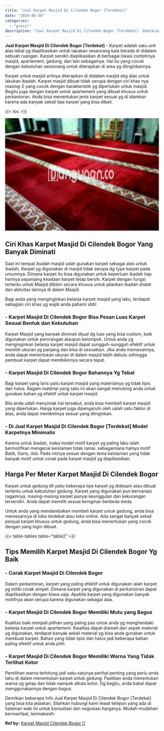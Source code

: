 ```yaml
---
title: "Jual Karpet Masjid Di Cilendek Bogor [Terdekat]"
date: "2024-08-30"
categories: 
  - "grosir"
description: "Jual Karpet Masjid Di Cilendek Bogor [Terdekat]. Demikian beberapa Info Jual Karpet Masjid Di Cilendek Bogor [Terdekat] yang bisa kita jelaskan, Silahkan h..."
---
```


**Jual Karpet Masjid Di Cilendek Bogor \[Terdekat\]** – Karpet adalah satu unit alas tebal yg diaplikasikan untuk tapakan seseorang kala berada di didalam sebuah ruangan. Karpet sendiri diaplikasikan di berbagai lokasi contohnya masjid, apartement, gedung, dan lain sebagainya. Hal itu yang cocok dengan kebutuhan seseorang untuk diterapkan di area yg diinginkannya.

Karpet untuk masjid artinya diterapkan di didalam masjid sbg alas untuk lakukan ibadah. Karpet masjid dibuat tidak serupa dengan ciri khas nya masing-2 yang cocok dengan karakteristik yg diperlukan untuk masjid. Begitu juga dengan karpet untuk apartement yang dibuat khusus untuk perkantoran. Anda bisa menentukan jenis karpet sesuai yg di idamkan karena ada banyak sekali tipe karpet yang bisa dibeli.

{{< toc >}}

![Jual Karpet Masjid Di Cilendek Bogor [Terdekat]](/images/grosir-karpet-murah-42.png)

## Ciri Khas Karpet Masjid Di Cilendek Bogor Yang Banyak Diminati

Saat ini tempat ibadah masjid udah gunakan karpet sebagai alas untuk ibadah. Karpet yg digunakan di masjid tidak serupa dg type karpet pada umumnya. Dimana karpet itu bisa digunakan untuk keperluan ibadah tiap harinya sepanjang keadaan karpet tetap bersih. Karpet dengan fungsi tertentu untuk Masjid dibikin secara khusus untuk jalankan ibadah shalat dan aktivitas lainnya di dalam Masjid.

Bagi anda yang menginginkan belanja karpet masjid yang laku, terdapat sebagian ciri khas yg wajib anda pahami sbb!

### \- Karpet Masjid Di Cilendek Bogor Bisa Pesan Luas Karpet Sesuai Bentuk dan Kebutuhan

Karpet Masjid yang banyak diminati dijual dg luas yang bisa custom, baik digunakan untuk perorangan ataupun kelompok. Untuk anda yg menginginkan belanja karpet masjid dapat sungguh-sungguh efektif untuk memliih ukuran yg panjang dan bisa di sesuaikan. Jika anda memesannya, anda dapat menentukan ukuran di dalam masjid lebih dahulu sehingga pembuat karpet dapat membikinnya secara tepat.

### \- Karpet Masjid Di Cilendek Bogor Bahannya Yg Tebal

Bagi karpet yang laris yaitu karpet masjid yang materialnya yg tidak tipis dan halus. Ragam material yang satu ini akan sangat menolong anda untuk gunakan bahan yg efektif untuk karpet masjid.

Bila anda udah menyimak hal tersebut, anda bisa membeli karpet masjid yang diperlukan. Harga karpet juga dipengaruhi oleh salah satu faktor di atas, anda dapat membelinya sesuai yang diinginkan.

### \- Di Jual Karpet Masjid Di Cilendek Bogor \[Terdekat\] Model Karpetnya Minimalis

Karena untuk ibadah, maka model motif karpet yg paling laku ialah bermotifkan mengenai keislaman tidak ramai. sebagaimana halnya motif Batik, Garis, dsb. Pada intinya sesuai dengan tema keislaman yang tidak banyak motif untuk corak pada karpet masjid yg diaplikasikan.

## Harga Per Meter Karpet Masjid Di Cilendek Bogor

Karpet untuk gedung dll yaitu beberapa tipe karpet yg didesain atau dibuat tertentu untuk kebutuhan gedung. Karpet yang digunakan pun bervariasi ragamnya, masing-maisng karpet punyai keunggulan dan kekurangan tersendiri. Anda dapat memilih sesuai keinginan berbeda-beda.

Untuk anda yang mendambakan membeli karpet untuk gedung, anda bisa memesannya di toko terdekat atau toko online. Ada sangat banyak sekali penjual karpet khusus untuk gedung, anda bisa menentukan yang cocok dengan yang ingin dibuat.

{{< table-tables table="table2" >}}

## Tips Memilih Karpet Masjid Di Cilendek Bogor Yg Baik

### \- Corak Karpet Masjid Di Cilendek Bogor

Dalam perkantoran, karpet yang paling efektif untuk digunakan ialah karpet yg miliki corak simpel. Dimana karpet yang digunakan di perkantoran dapat diaplikasikan dengan biasa saja. Apabila karpet yang digunakan banyak motifnya akan serupa karena digunakan sebagai alas.

### \- Karpet Masjid Di Cilendek Bogor Memiliki Mutu yang Bagus

Kualitas baik menjadi pilihan yang paling pas untuk anda yg menghendaki belanja karpet untuk apartement. Kwalitas dapat diamati dari aspek material yg digunakan, terdapat banyak sekali material yg bisa anda gunakan untuk membuat karpet. Bahan yang tidak tipis dan halus jadi beberapa bahan paling efektif untuk anda pilih.

### \- Karpet Masjid Di Cilendek Bogor Memiliki Warna Yang Tidak Terlihat Kotor

Pemilihan warna terhitung jadi satu-satunya perihal penting yang perlu anda tahu di dalam menentukan karpet untuk gedung. Pastikan anda menentukan warna yg gelap dan tidak nampak dikala kotor. Dg begitu, anda bakal dapat menggunakannya dengan bagus.

Demikian beberapa Info Jual Karpet Masjid Di Cilendek Bogor \[Terdekat\] yang bisa kita jelaskan, Silahkan hubungi kami lewat telepon yang ada di halaman web ini untuk konsultasi dan negosiasi harganya. Mudah-mudahan bermanfaat, terimakasih.

**Ref by:**  [Karpet Masjid Cilendek Bogor []](https://id.wikipedia.org/wiki/Karpet)
